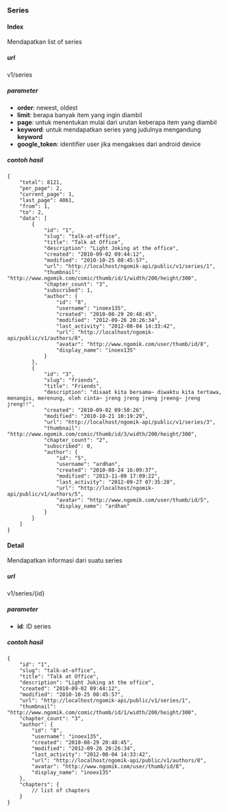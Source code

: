 ### Series


#### Index
Mendapatkan list of series

##### url
v1/series

##### parameter
* **order**: newest, oldest
* **limit**: berapa banyak item yang ingin diambil
* **page**: untuk menentukan mulai dari urutan keberapa item yang diambil
* **keyword**: untuk mendapatkan series yang judulnya mengandung **keyword**
* **google_token**: identifier user jika mengakses dari android device

##### contoh hasil
    
    {
        "total": 8121,
        "per_page": 2,
        "current_page": 1,
        "last_page": 4061,
        "from": 1,
        "to": 2,
        "data": [
            {
                "id": "1",
                "slug": "talk-at-office",
                "title": "Talk at Office",
                "description": "Light Joking at the office",
                "created": "2010-09-02 09:44:12",
                "modified": "2010-10-25 08:45:57",
                "url": "http://localhost/ngomik-api/public/v1/series/1",
                "thumbnail": "http://www.ngomik.com/comic/thumb/id/1/width/200/height/300",
                "chapter_count": "3",
                "subscribed": 1,
                "author": {
                    "id": "8",
                    "username": "inoex135",
                    "created": "2010-08-29 20:48:45",
                    "modified": "2012-09-26 20:26:34",
                    "last_activity": "2012-08-04 14:33:42",
                    "url": "http://localhost/ngomik-api/public/v1/authors/8",
                    "avatar": "http://www.ngomik.com/user/thumb/id/8",
                    "display_name": "inoex135"
                }
            },
            {
                "id": "3",
                "slug": "friends",
                "title": "Friends",
                "description": "disaat kita bersama~ diwaktu kita tertawa, menangis, merenung, oleh cinta~ jreng jreng jreng jreeng~ jreng jreng!!",
                "created": "2010-09-02 09:50:26",
                "modified": "2010-10-21 10:19:29",
                "url": "http://localhost/ngomik-api/public/v1/series/3",
                "thumbnail": "http://www.ngomik.com/comic/thumb/id/3/width/200/height/300",
                "chapter_count": "2",
                "subscribed": 0,                
                "author": {
                    "id": "5",
                    "username": "ardhan",
                    "created": "2010-08-24 16:09:37",
                    "modified": "2013-11-09 17:09:22",
                    "last_activity": "2012-09-27 07:35:20",
                    "url": "http://localhost/ngomik-api/public/v1/authors/5",
                    "avatar": "http://www.ngomik.com/user/thumb/id/5",
                    "display_name": "ardhan"
                }
            }
        ]
    }
    
#### Detail
Mendapatkan informasi dari suatu series

##### url
v1/series/{id}

##### parameter
* **id**: ID series

##### contoh hasil
        
    {
        "id": "1",
        "slug": "talk-at-office",
        "title": "Talk at Office",
        "description": "Light Joking at the office",
        "created": "2010-09-02 09:44:12",
        "modified": "2010-10-25 08:45:57",
        "url": "http://localhost/ngomik-api/public/v1/series/1",
        "thumbnail": "http://www.ngomik.com/comic/thumb/id/1/width/200/height/300",
        "chapter_count": "3",
        "author": {
            "id": "8",
            "username": "inoex135",
            "created": "2010-08-29 20:48:45",
            "modified": "2012-09-26 20:26:34",
            "last_activity": "2012-08-04 14:33:42",
            "url": "http://localhost/ngomik-api/public/v1/authors/8",
            "avatar": "http://www.ngomik.com/user/thumb/id/8",
            "display_name": "inoex135"
        },
        "chapters": {
            // list of chapters
        }
    }